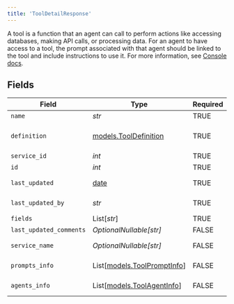 ```yaml
---
title: 'ToolDetailResponse'
---
```


A tool is a function that an agent can call to perform actions like accessing databases,
making API calls, or processing data. For an agent to have access to a tool, the prompt
associated with that agent should be linked to the tool and include instructions to use it.
For more information, see [Console docs](https://docs.syllable.ai/Resources/Tools).


## Fields

| Field                                                                                                        | Type                                                                                                         | Required                                                                                                     | Description                                                                                                  | Example                                                                                                      |
| ------------------------------------------------------------------------------------------------------------ | ------------------------------------------------------------------------------------------------------------ | ------------------------------------------------------------------------------------------------------------ | ------------------------------------------------------------------------------------------------------------ | ------------------------------------------------------------------------------------------------------------ |
| `name`                                                                                                       | *str*                                                                                                        | TRUE                                                                                           | The name of the tool                                                                                         | Weather Fetcher                                                                                              |
| `definition`                                                                                                 | [models.ToolDefinition](/python-sdk-docs/models/components/tooldefinition)                                                         | TRUE                                                                                           | A tool that can be called from an LLM during the conversation. See https://docs.syllable.ai/Resources/Tools. |                                                                                                              |
| `service_id`                                                                                                 | *int*                                                                                                        | TRUE                                                                                           | The service to which this tool belongs                                                                       |                                                                                                              |
| `id`                                                                                                         | *int*                                                                                                        | TRUE                                                                                           | The ID of the tool                                                                                           |                                                                                                              |
| `last_updated`                                                                                               | [date](https://docs.python.org/3/library/datetime.html#date-objects)                                         | TRUE                                                                                           | The timestamp of the most recent update to the service                                                       |                                                                                                              |
| `last_updated_by`                                                                                            | *str*                                                                                                        | TRUE                                                                                           | The email of the user who last updated the tool                                                              | user@email.com                                                                                               |
| `fields`                                                                                                     | List[*str*]                                                                                                  | TRUE                                                                                           | Fields that the tool accepts as input                                                                        |                                                                                                              |
| `last_updated_comments`                                                                                      | *OptionalNullable[str]*                                                                                      | FALSE                                                                                           | Update comments                                                                                              |                                                                                                              |
| `service_name`                                                                                               | *OptionalNullable[str]*                                                                                      | FALSE                                                                                           | The name of the service to which the tool belongs                                                            |                                                                                                              |
| `prompts_info`                                                                                               | List[[models.ToolPromptInfo](/python-sdk-docs/models/components/toolpromptinfo)]                                                   | FALSE                                                                                           | IDs and names of the prompts linked to the tool                                                              |                                                                                                              |
| `agents_info`                                                                                                | List[[models.ToolAgentInfo](/python-sdk-docs/models/components/toolagentinfo)]                                                     | FALSE                                                                                           | IDs and names of the agents linked to the tool via a prompt                                                  |                                                                                                              |
